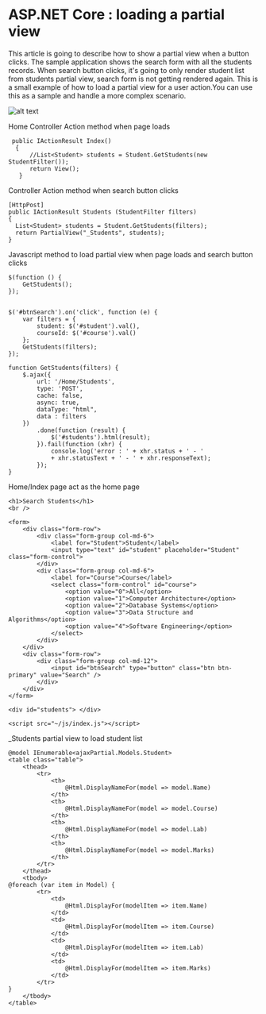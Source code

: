 # ASP.NET Core : loading a partial view
This article is going to describe how to show a partial view when a button clicks. The sample application shows the search form with all the students records. When search button clicks, it's going to only render student list from students partial view, search form is not getting rendered again. This is a small example of how to load a partial view for a user action.You can use this as a sample and handle a more complex scenario.

![alt text](https://github.com/hansamaligamage/ajax-partialview/blob/master/test.png)

Home Controller Action method when page loads 

```
 public IActionResult Index() 
  { 
      //List<Student> students = Student.GetStudents(new StudentFilter()); 
      return View(); 
   }
 ```
 
 Controller Action method when search button clicks
 
 ```
 [HttpPost] 
public IActionResult Students (StudentFilter filters) 
{ 
   List<Student> students = Student.GetStudents(filters); 
   return PartialView("_Students", students); 
}
```

Javascript method to load partial view when page loads and search button clicks

```
$(function () { 
    GetStudents(); 
}); 
 
 
$('#btnSearch').on('click', function (e) { 
    var filters = { 
        student: $('#student').val(), 
        courseId: $('#course').val() 
    }; 
    GetStudents(filters); 
}); 
 
function GetStudents(filters) { 
    $.ajax({ 
        url: '/Home/Students', 
        type: 'POST', 
        cache: false, 
        async: true, 
        dataType: "html", 
        data : filters 
    }) 
        .done(function (result) { 
            $('#students').html(result); 
        }).fail(function (xhr) { 
            console.log('error : ' + xhr.status + ' - ' 
            + xhr.statusText + ' - ' + xhr.responseText); 
        }); 
}
```

Home/Index page act as the home page

```
<h1>Search Students</h1> 
<br /> 
 
<form> 
    <div class="form-row"> 
        <div class="form-group col-md-6"> 
            <label for="Student">Student</label> 
            <input type="text" id="student" placeholder="Student" class="form-control"> 
        </div> 
        <div class="form-group col-md-6"> 
            <label for="Course">Course</label> 
            <select class="form-control" id="course"> 
                <option value="0">All</option> 
                <option value="1">Computer Architecture</option> 
                <option value="2">Database Systems</option> 
                <option value="3">Data Structure and Algorithms</option> 
                <option value="4">Software Engineering</option> 
            </select> 
        </div> 
    </div> 
    <div class="form-row"> 
        <div class="form-group col-md-12"> 
            <input id="btnSearch" type="button" class="btn btn-primary" value="Search" /> 
        </div> 
    </div> 
</form> 
 
<div id="students"> </div> 
 
<script src="~/js/index.js"></script>
```

_Students partial view to load student list

```
@model IEnumerable<ajaxPartial.Models.Student> 
<table class="table"> 
    <thead> 
        <tr> 
            <th> 
                @Html.DisplayNameFor(model => model.Name) 
            </th> 
            <th> 
                @Html.DisplayNameFor(model => model.Course) 
            </th> 
            <th> 
                @Html.DisplayNameFor(model => model.Lab) 
            </th> 
            <th> 
                @Html.DisplayNameFor(model => model.Marks) 
            </th> 
        </tr> 
    </thead> 
    <tbody> 
@foreach (var item in Model) { 
        <tr> 
            <td> 
                @Html.DisplayFor(modelItem => item.Name) 
            </td> 
            <td> 
                @Html.DisplayFor(modelItem => item.Course) 
            </td> 
            <td> 
                @Html.DisplayFor(modelItem => item.Lab) 
            </td> 
            <td> 
                @Html.DisplayFor(modelItem => item.Marks) 
            </td> 
        </tr> 
} 
    </tbody> 
</table> 
```
